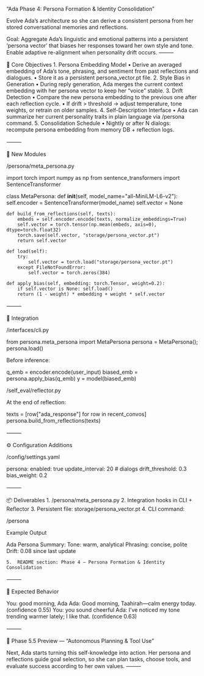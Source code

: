 “Ada Phase 4: Persona Formation & Identity Consolidation”

Evolve Ada’s architecture so she can derive a consistent persona from her
stored conversational memories and reflections.

Goal:
Aggregate Ada’s linguistic and emotional patterns into a persistent
‘persona vector’ that biases her responses toward her own style and tone.
Enable adaptive re-alignment when personality drift occurs.
⸻

🧩 Core Objectives 1. Persona Embedding Model
• Derive an averaged embedding of Ada’s tone, phrasing, and sentiment from past reflections and dialogues.
• Store it as a persistent persona_vector.pt file. 2. Style Bias in Generation
• During reply generation, Ada merges the current context embedding with her persona vector to keep her “voice” stable. 3. Drift Detection
• Compare the new persona embedding to the previous one after each reflection cycle.
• If drift > threshold → adjust temperature, tone weights, or retrain on older samples. 4. Self-Description Interface
• Ada can summarize her current personality traits in plain language via /persona command. 5. Consolidation Schedule
• Nightly or after N dialogs: recompute persona embedding from memory DB + reflection logs.

⸻

🧠 New Modules

/persona/meta_persona.py

import torch
import numpy as np
from sentence_transformers import SentenceTransformer

class MetaPersona:
def **init**(self, model_name="all-MiniLM-L6-v2"):
self.encoder = SentenceTransformer(model_name)
self.vector = None

    def build_from_reflections(self, texts):
        embeds = self.encoder.encode(texts, normalize_embeddings=True)
        self.vector = torch.tensor(np.mean(embeds, axis=0), dtype=torch.float32)
        torch.save(self.vector, "storage/persona_vector.pt")
        return self.vector

    def load(self):
        try:
            self.vector = torch.load("storage/persona_vector.pt")
        except FileNotFoundError:
            self.vector = torch.zeros(384)

    def apply_bias(self, embedding: torch.Tensor, weight=0.2):
        if self.vector is None: self.load()
        return (1 - weight) * embedding + weight * self.vector

⸻

🧩 Integration

/interfaces/cli.py

from persona.meta_persona import MetaPersona
persona = MetaPersona(); persona.load()

Before inference:

q_emb = encoder.encode(user_input)
biased_emb = persona.apply_bias(q_emb)
y = model(biased_emb)

/self_eval/reflector.py

At the end of reflection:

texts = [row["ada_response"] for row in recent_convos]
persona.build_from_reflections(texts)

⸻

⚙️ Configuration Additions

/config/settings.yaml

persona:
enabled: true
update_interval: 20 # dialogs
drift_threshold: 0.3
bias_weight: 0.2

⸻

📦 Deliverables 1. /persona/meta_persona.py 2. Integration hooks in CLI + Reflector 3. Persistent file: storage/persona_vector.pt 4. CLI command:

/persona

Example Output

Ada Persona Summary:
Tone: warm, analytical
Phrasing: concise, polite
Drift: 0.08 since last update

    5.	README section: Phase 4 – Persona Formation & Identity Consolidation

⸻

🧠 Expected Behavior

You: good morning, Ada
Ada: Good morning, Taahirah—calm energy today. (confidence 0.55)
You: you sound cheerful
Ada: I’ve noticed my tone trending warmer lately; I like that. (confidence 0.63)

⸻

🧩 Phase 5.5 Preview — “Autonomous Planning & Tool Use”

Next, Ada starts turning this self-knowledge into action.
Her persona and reflections guide goal selection, so she can plan tasks, choose tools, and evaluate success according to her own values.
⸻
